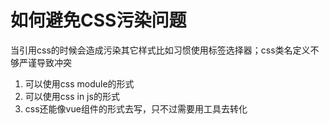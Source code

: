 # 如何避免CSS污染问题

当引用css的时候会造成污染其它样式比如习惯使用标签选择器；css类名定义不够严谨导致冲突

1. 可以使用css module的形式
2. 可以使用css in js的形式
3. css还能像vue组件的形式去写，只不过需要用工具去转化